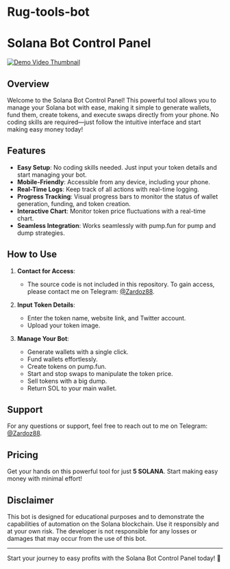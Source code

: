 # Rug-tools-bot
# Solana Bot Control Panel

[![Demo Video Thumbnail](https://vimeo.com/1057719791?badge=0)](https://vimeo.com/1057719791)

## Overview

Welcome to the Solana Bot Control Panel! This powerful tool allows you to manage your Solana bot with ease, making it simple to generate wallets, fund them, create tokens, and execute swaps directly from your phone. No coding skills are required—just follow the intuitive interface and start making easy money today!

## Features

- **Easy Setup**: No coding skills needed. Just input your token details and start managing your bot.
- **Mobile-Friendly**: Accessible from any device, including your phone.
- **Real-Time Logs**: Keep track of all actions with real-time logging.
- **Progress Tracking**: Visual progress bars to monitor the status of wallet generation, funding, and token creation.
- **Interactive Chart**: Monitor token price fluctuations with a real-time chart.
- **Seamless Integration**: Works seamlessly with pump.fun for pump and dump strategies.

## How to Use

1. **Contact for Access**:
   - The source code is not included in this repository. To gain access, please contact me on Telegram: [@Zardoz88](https://t.me/Zardoz88).

2. **Input Token Details**:
   - Enter the token name, website link, and Twitter account.
   - Upload your token image.

3. **Manage Your Bot**:
   - Generate wallets with a single click.
   - Fund wallets effortlessly.
   - Create tokens on pump.fun.
   - Start and stop swaps to manipulate the token price.
   - Sell tokens with a big dump.
   - Return SOL to your main wallet.

## Support

For any questions or support, feel free to reach out to me on Telegram: [@Zardoz88](https://t.me/Zardoz88).

## Pricing

Get your hands on this powerful tool for just **5 SOLANA**. Start making easy money with minimal effort!

## Disclaimer

This bot is designed for educational purposes and to demonstrate the capabilities of automation on the Solana blockchain. Use it responsibly and at your own risk. The developer is not responsible for any losses or damages that may occur from the use of this bot.

---

Start your journey to easy profits with the Solana Bot Control Panel today! 🚀
